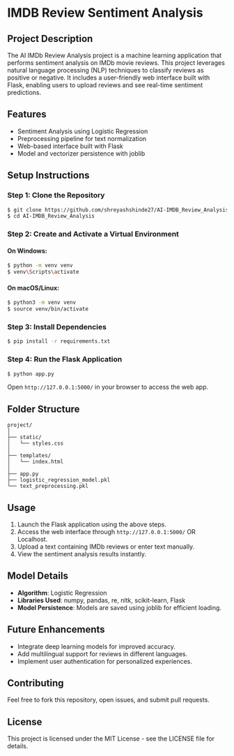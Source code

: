 # IMDB Review Sentiment Analysis

## Project Description
The AI IMDb Review Analysis project is a machine learning application that performs sentiment analysis on IMDb movie reviews. This project leverages natural language processing (NLP) techniques to classify reviews as positive or negative. It includes a user-friendly web interface built with Flask, enabling users to upload reviews and see real-time sentiment predictions.

## Features
- Sentiment Analysis using Logistic Regression
- Preprocessing pipeline for text normalization
- Web-based interface built with Flask
- Model and vectorizer persistence with joblib

## Setup Instructions

### Step 1: Clone the Repository
```bash
$ git clone https://github.com/shreyashshinde27/AI-IMDB_Review_Analysis.git
$ cd AI-IMDB_Review_Analysis
```

### Step 2: Create and Activate a Virtual Environment
#### On Windows:
```bash
$ python -m venv venv
$ venv\Scripts\activate
```
#### On macOS/Linux:
```bash
$ python3 -m venv venv
$ source venv/bin/activate
```

### Step 3: Install Dependencies
```bash
$ pip install -r requirements.txt
```

### Step 4: Run the Flask Application
```bash
$ python app.py
```
Open `http://127.0.0.1:5000/` in your browser to access the web app.

## Folder Structure
```
project/
│
├── static/
│   └── styles.css
│
├── templates/
│   └── index.html
│
├── app.py
├── logistic_regression_model.pkl
└── text_preprocessing.pkl
```

## Usage
1. Launch the Flask application using the above steps.
2. Access the web interface through `http://127.0.0.1:5000/` OR Localhost.
3. Upload a text containing IMDb reviews or enter text manually.
4. View the sentiment analysis results instantly.

## Model Details
- **Algorithm**: Logistic Regression
- **Libraries Used**: numpy, pandas, re, nltk, scikit-learn, Flask 
- **Model Persistence**: Models are saved using joblib for efficient loading.

## Future Enhancements
- Integrate deep learning models for improved accuracy.
- Add multilingual support for reviews in different languages.
- Implement user authentication for personalized experiences.

## Contributing
Feel free to fork this repository, open issues, and submit pull requests.

## License
This project is licensed under the MIT License - see the LICENSE file for details.


